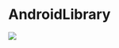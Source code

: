 # AndroidLibrary
[![](https://jitpack.io/v/holleQiang/AndroidLibrary.svg)](https://jitpack.io/#holleQiang/AndroidLibrary)
